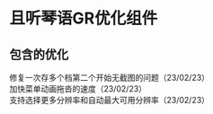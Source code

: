 # 且听琴语GR优化组件

## 包含的优化
修复一次存多个档第二个开始无截图的问题（23/02/23）  
加快菜单动画拖沓的速度（23/02/23）  
支持选择更多分辨率和自动最大可用分辨率（23/02/23）

